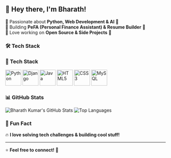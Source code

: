 ## 👋 Hey there, I'm Bharath!  

🔹 Passionate about **Python, Web Development & AI** 🤖  
🔹 Building **PeFA (Personal Finance Assistant) & Resume Builder** 💼  
🔹 Love working on **Open Source & Side Projects** 🚀  

### 🛠️ Tech Stack  
### 🚀 Tech Stack  
<p align="left">
  <img src="https://cdn.jsdelivr.net/gh/devicons/devicon/icons/python/python-original.svg" alt="Python" width="50" height="50"/>  
  <img src="https://cdn.jsdelivr.net/gh/devicons/devicon/icons/django/django-plain.svg" alt="Django" width="50" height="50"/>  
  <img src="https://cdn.jsdelivr.net/gh/devicons/devicon/icons/java/java-original.svg" alt="Java" width="50" height="50"/>  
  <img src="https://cdn.jsdelivr.net/gh/devicons/devicon/icons/html5/html5-original.svg" alt="HTML5" width="50" height="50"/>  
  <img src="https://cdn.jsdelivr.net/gh/devicons/devicon/icons/css3/css3-original.svg" alt="CSS3" width="50" height="50"/>  
  <img src="https://cdn.jsdelivr.net/gh/devicons/devicon/icons/mysql/mysql-original.svg" alt="MySQL" width="50" height="50"/>  
</p>



### 📊 GitHub Stats  
![Bharath Kumar's GitHub Stats](https://github-profile-summary-cards.vercel.app/api/cards/profile-details?username=BharathkumarB04&theme=github_dark) 
![Top Languages](https://github-readme-stats.vercel.app/api/top-langs/?username=BharathkumarB04&layout=compact&theme=radical)  



### 🎯 Fun Fact  
🔥 **I love solving tech challenges & building cool stuff!**  

---
⭐️ **Feel free to connect!** 🚀  

